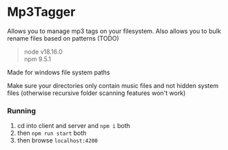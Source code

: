 # Mp3Tagger

Allows you to manage mp3 tags on your filesystem.
Also allows you to bulk rename files based on patterns (TODO)

> node v18.16.0  
> npm 9.5.1

Made for windows file system paths

Make sure your directories only contain music files and not hidden system files (otherwise recursive folder scanning features won't work)

### Running
1. cd into client and server and `npm i` both
1. then `npm run start` both
1. then browse `localhost:4200`